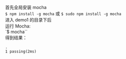 首先全局安装 mocha<br />
`$ npm install -g mocha` 或 `$ sudo npm install -g mocha`<br />
进入 demo1 的目录下后<br />
运行 Mocha:<br />
`$ mocha``<br />
得到结果：<br />
```
.
1 passing(2ms)
```

